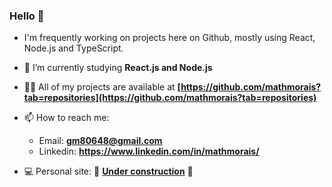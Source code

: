### Hello 👋


- I'm frequently working on projects here on Github, mostly using React, Node.js and TypeScript. 
 
- 🌱 I’m currently studying **React.js and Node.js**

- 👨‍💻 All of my projects are available at **[https://github.com/mathmorais?tab=repositories](https://github.com/mathmorais?tab=repositories)**

- 📫 How to reach me: 
  - Email: **gm80648@gmail.com**
  - Linkedin: **https://www.linkedin.com/in/mathmorais/**

- 💻 Personal site: 👷  **[Under construction](https://github.com/mathmorais/personal-website)** 👷 
